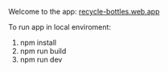 Welcome to the app: [recycle-bottles.web.app](https://recycle-bottles.web.app/)


To run app in local enviroment:
1. npm install
2. npm run build
3. npm run dev

